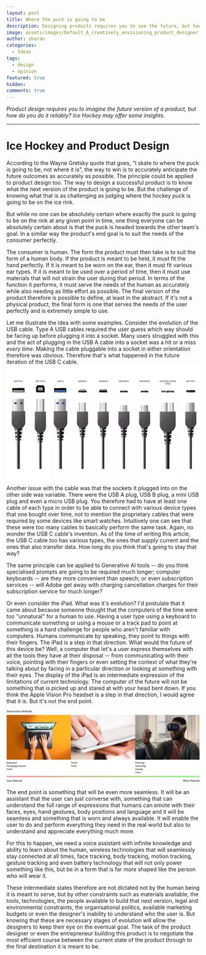 ```yaml
---
layout: post
title: Where the puck is going to be
description: Designing products requires you to see the future, but how do you do it
image: assets/images/Default_A_creatively_envisioning_product_designer_vividly_cont_3.jpg
author: sharan
categories:
  - Ideas
tags:
  - design
  - opinion
featured: true
hidden: 
comments: true
---
```

*Product design requires you to imagine the future version of a product, but how do you do it reliably? Ice Hockey may offer some insights.*

___
# Ice Hockey and Product Design

According to the Wayne Gretsky quote that goes, "I skate to where the puck is going to be, not where it is", the way to win is to accurately anticipate the future outcomes as accurately as possible. The principle could be applied to product design too. The way to design a successful product is to know what the next version of the product is going to be. But the challenge of knowing what that is as challenging as judging where the hockey puck is going to be on the ice rink. 

But while no one can be absolutely certain where exactly the puck is going to be on the rink at any given point in time, one thing everyone can be absolutely certain about is that the puck is headed towards the other team's goal. In a similar way the product's end goal is to suit the needs of the consumer perfectly.

The consumer is human. The form the product must then take is to suit the form of a human body. If the product is meant to be held, it must fit the hand perfectly. If it is meant to be worn on the ear, then it must fit various ear types. If it is meant to be used over a period of time, then it must use materials that will not strain the user during that period. In terms of the function it performs, it must serve the needs of the human as accurately while also needing as little effort as possible. The final version of the product therefore is possible to define, at least in the abstract. If it's not a physical product, the final form is one that serves the needs of the user perfectly and is extremely simple to use.

Let me illustrate the idea with some examples. Consider the evolution of the USB cable. Type A USB cables required the user guess which way should be facing up before plugging it into a socket. Many users struggled with this and the act of plugging in the USB A cable into a socket was a hit or a miss *every time*. Making the cable pluggable into a socket in either orientation therefore was obvious. Therefore that's what happened in the future iteration of the USB C cable. 
<img src="../assets/images/USBCables.png">
Another issue with the cable was that the sockets it plugged into on the other side was variable. There were the USB A plug, USB B plug, a mini USB plug and even a micro USB plug. You therefore had to have at least one cable of each type in order to be able to connect with various device types that one bought over time, not to mention the proprietary cables that were required by some devices like smart watches. Intuitively one can see that these were too many cables to basically perform the same task. Again, no wonder the USB C cable's invention. As of the time of writing this article, the USB C cable too has various types, the ones that supply current and the ones that also transfer data. How long do you think that's going to stay that way? 

The same principle can be applied to Generative AI tools -- do you think specialised prompts are going to be required much longer; computer keyboards -- are they more convenient than speech;  or even subscription services -- will Adobe get away with charging cancellation charges for their subscription service for much longer?

Or even consider the iPad. What was it's evolution? I'd postulate that it came about because someone thought that the computers of the time were too "unnatural" for a human to use. Having a user type using a keyboard to communicate something or using a mouse or a track pad to point at something is a hard challenge for people who aren't familiar with computers. Humans communicate by speaking, they point to things with their fingers. The iPad is a step in that direction. What would the future of this device be? Well, a computer that let's a user express themselves with all the tools they have at their disposal -- from communicating with their voice, pointing with their fingers or even setting the context of what they're talking about by facing in a particular direction or looking at something with their eyes. The display of the iPad is an intermediate expression of the limitations of current technology. The computer of the future will not be something that is picked up and stared at with your head bent down. If you think the Apple Vision Pro headset is a step in that direction, I would agree that it is. But it's not the end point. 

<img src="../assets/images/InstructionMethods.png">

The end point is something that will be even more seamless. It will be an assistant that the user can just converse with, something that can understand the full range of expressions that humans can emote with their faces, eyes, hand gestures, body positions and language and it will be seamless and something that is worn and always available. It will enable the user to do and perform everything they need in the real world but also to understand and appreciate everything much more.

For this to happen, we need a voice assistant with infinite knowledge and ability to learn about the human, wireless technologies that will seamlessly stay connected at all times, face tracking, body tracking, motion tracking, gesture tracking and even battery technology that will not only power something like this, but be in a form that is far more shaped like the person who will wear it.

These intermediate states therefore are not dictated not by the human being it is meant to serve, but by other constraints such as materials available, the tools, technologies, the people available to build that next version, legal and environmental constraints, the organisational politics, available marketing budgets or even the designer's inability to understand who the user is. But knowing that these are necessary stages of evolution will allow the designers to keep their eye on the eventual goal. The task of the product designer or even the entrepreneur building this product is to negotiate the most efficient course between the current state of the product through to the final destination it is meant to be.